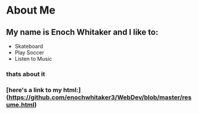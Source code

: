 About Me
====================


## My name is Enoch Whitaker and I like to:

- Skateboard
- Play Soccer
- Listen to Music

### thats about it
### [here's a link to my html:] (https://github.com/enochwhitaker3/WebDev/blob/master/resume.html)
